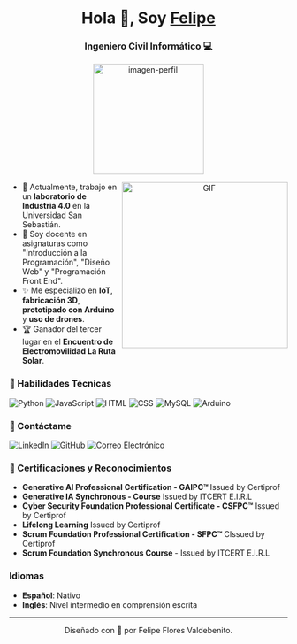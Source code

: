 <h1 align="center">Hola 👋, Soy <a href="https://ffelipev2.github.io/" target="_blank">Felipe</a></h1>
<h3 align="center">Ingeniero Civil Informático &#128187;</h3>

<p align="center">
  <img src="https://media2.giphy.com/media/v1.Y2lkPTc5MGI3NjExajRxYWExa3B5c2dheTBiY3dicXhhejhpNzBmdTB1bGJpYnVjcjhjOCZlcD12MV9pbnRlcm5hbF9naWZfYnlfaWQmY3Q9Zw/VbnUQpnihPSIgIXuZv/giphy.webp" alt="imagen-perfil" height =200 width =200/>
</p>

<a target="_blank" align="center">
  <img align="right" height="300" width="300" alt="GIF" src="https://media.giphy.com/media/SWoSkN6DxTszqIKEqv/giphy.gif">
</a>

<ul>
  <li>💪 Actualmente, trabajo en un <strong>laboratorio de Industria 4.0</strong> en la Universidad San Sebastián.</li>
  <li>🔬 Soy docente en asignaturas como "Introducción a la Programación", "Diseño Web"  y "Programación Front End".</li>
  <li>✨ Me especializo en <strong>IoT</strong>, <strong>fabricación 3D</strong>, <strong> prototipado con Arduino</strong> y <strong> uso de drones</strong>.</li>
  <li>🏆 Ganador del tercer lugar en el <strong>Encuentro de Electromovilidad La Ruta Solar</strong>.</li>
</ul>

<h3 align="leftr">🔧 Habilidades Técnicas</h3>
<p align="left">
  <img src="https://img.icons8.com/color/48/000000/python--v1.png" alt="Python" />
  <img src="https://img.icons8.com/color/48/000000/javascript--v1.png" alt="JavaScript" />
  <img src="https://img.icons8.com/color/48/000000/html-5--v1.png" alt="HTML" />
  <img src="https://img.icons8.com/color/48/000000/css3.png" alt="CSS" />
  <img src="https://img.icons8.com/fluency/48/000000/mysql-logo.png" alt="MySQL" />
  <img src="https://img.icons8.com/color/48/000000/arduino.png" alt="Arduino" />
</p>

<h3 align="left">💬 Contáctame</h3>
<p align="left">
  <a href="https://www.linkedin.com/in/felipe-flores-2972b14a" target="_blank">
    <img src="https://img.icons8.com/doodle/40/000000/linkedin--v2.png" alt="LinkedIn">
  </a>
  <a href="https://github.com/ffelipev2" target="_blank">
    <img src="https://img.icons8.com/doodle/40/000000/github--v1.png" alt="GitHub">
  </a>
  <a href="mailto:ffelipev2@gmail.com" target="_blank">
    <img src="https://img.icons8.com/plasticine/40/000000/gmail-new.png" alt="Correo Electrónico">
  </a>
</p>

<h3 align="left">🏅 Certificaciones y Reconocimientos</h3>
<ul>
  <li><strong>Generative AI Professional Certification - GAIPC™ </strong> Issued by Certiprof</li>
  <li><strong>Generative IA Synchronous - Course</strong> Issued by ITCERT E.I.R.L</li>
  <li><strong>Cyber Security Foundation Professional Certificate - CSFPC™</strong> Issued by Certiprof</li>
  <li><strong>Lifelong Learning</strong> Issued by Certiprof</li>
  <li><strong>Scrum Foundation Professional Certification - SFPC™ </strong> CIssued by Certiprof</li>
  <li><strong>Scrum Foundation Synchronous Course </strong> - Issued by ITCERT E.I.R.L</li>
</ul>

<h3 align="left">Idiomas</h3>
<ul>
  <li><strong>Español</strong>: Nativo</li>
  <li><strong>Inglés</strong>: Nivel intermedio en comprensión escrita</li>
</ul>

---
<p align="center">
  Diseñado con 💖 por Felipe Flores Valdebenito.
</p>

